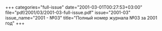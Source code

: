 +++
categories="full-issue"
date="2001-03-01T00:27:53+03:00"
file="pdf/2001/03/2001-03-full-issue.pdf"
issue="2001-03"
issue_name="2001 - №03"
title="Полный номер журнала №03 за 2001 год"
+++
